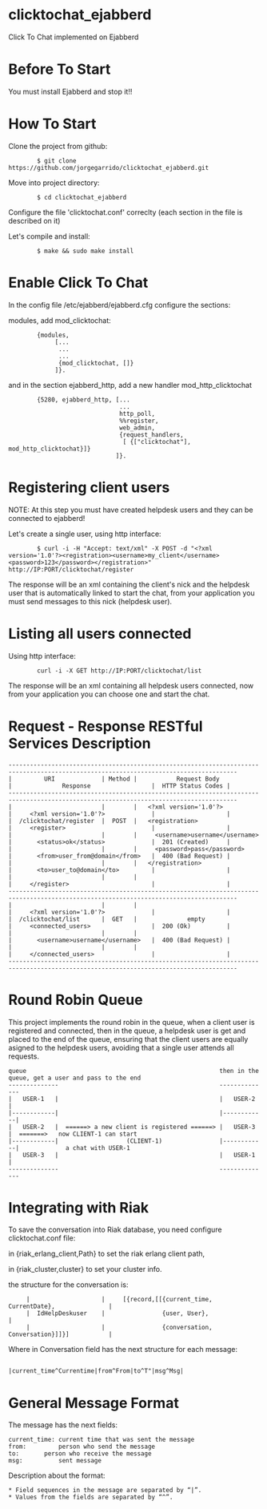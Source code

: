 clicktochat_ejabberd
====================

Click To Chat implemented on Ejabberd

Before To Start
====

You must install Ejabberd and stop it!!

How To Start
====

Clone the project from github:

			$ git clone https://github.com/jorgegarrido/clicktochat_ejabberd.git

Move into project directory:

			$ cd clicktochat_ejabberd

Configure the file 'clicktochat.conf' correclty (each section in the file is described on it)

Let's compile and install:

			$ make && sudo make install

Enable Click To Chat
====

In the config file /etc/ejabberd/ejabberd.cfg configure the sections:

modules, add mod_clicktochat:

			{modules,
		         [...
          		  ...
          		  ...
          		  {mod_clicktochat, []}
         		 ]}.

and in the section ejabberd_http, add a new handler mod_http_clicktochat

			{5280, ejabberd_http, [...
                                   ...
                                   http_poll,
                                   %%register,
                                   web_admin,
                                   {request_handlers,
                                    [ {["clicktochat"], mod_http_clicktochat}]}
                                  ]}.


Registering client users
====

NOTE: At this step you must have created helpdesk users and they can be connected to ejabberd!

Let's create a single user, using http interface:

			$ curl -i -H "Accept: text/xml" -X POST -d "<?xml version='1.0'?><registration><username>my_client</username><password>123</password></registration>" http://IP:PORT/clicktochat/register

The response will be an xml containing the client's nick and the 
helpdesk user that is automatically linked to start the chat, from your
application you must send messages to this nick (helpdesk user).

Listing all users connected
====

Using http interface:

			curl -i -X GET http://IP:PORT/clicktochat/list

The response will be an xml containing all helpdesk users connected, now from your 
application you can choose one and start the chat.

Request - Response RESTful Services Description
====

	--------------------------------------------------------------------------------------------------------------------------------------
	|         URI             | Method |           Request Body             |              Response                 |  HTTP Status Codes |
	--------------------------------------------------------------------------------------------------------------------------------------
	|                         |        |   <?xml version='1.0'?>            |     <?xml version='1.0'?>             |                    |
	|  /clicktochat/register  |  POST  |   <registration>                   |     <register>                        |                    |
	|                         |        |     <username>username</username>  |       <status>ok</status>             |  201 (Created)     |            
	|                         |        |     <password>pass</password>      |       <from>user_from@domain</from>   |  400 (Bad Request) |
	|                         |        |   </registration>                  |       <to>user_to@domain</to>         |                    |
	|                         |        |                                    |     </register>                       |                    |
	--------------------------------------------------------------------------------------------------------------------------------------
	|                         |        |                                    |     <?xml version='1.0'?>             |                    |
	|  /clicktochat/list      |  GET   |              empty                 |     <connected_users>                 |  200 (Ok)          |
	|                         |        |                                    |       <username>username</username>   |  400 (Bad Request) |
	|                         |        |                                    |     </connected_users>                |                    |
	--------------------------------------------------------------------------------------------------------------------------------------
		

Round Robin Queue
====

This project implements the round robin in the queue, when a client user is registered
and connected, then in the queue, a helpdesk user is get and placed to the end
of the queue, ensuring that the client users are equally asigned to the helpdesk users,
avoiding that a single user attends all requests.

	queue                                                      then in the queue, get a user and pass to the end
	--------------                                             --------------
	|   USER-1   |                                             |   USER-2   |
	|------------|                                             |------------|
	|   USER-2   |  ======> a new client is registered ======> |   USER-3   |  =======>   now CLIENT-1 can start
	|------------|                   (CLIENT-1)                |------------|             a chat with USER-1
	|   USER-3   |                                             |   USER-1   |
	--------------                                             --------------

Integrating with Riak
====

To save the conversation into Riak database, you need configure clicktochat.conf file:

in {riak_erlang_client,Path} to set the riak erlang client path,

in {riak_cluster,cluster} to set your cluster info.


the structure for the conversation is:

         |                    |     [{record,[[{current_time, CurrentDate},               |
         |  IdHelpDeskuser    |                {user, User},                              | 
         |                    |                {conversation, Conversation}]]}]           |


Where in Conversation field has the next structure for each message:

                            |current_time^Currentime|from^From|to^T"|msg^Msg|

General Message Format
====

The message has the next fields:

	current_time: current time that was sent the message
	from:	      person who send the message		
	to:	      person who receive the message		
	msg:          sent message  

Description about the format:

	* Field sequences in the message are separated by “|”.
	* Values from the fields are separated by “^”.


